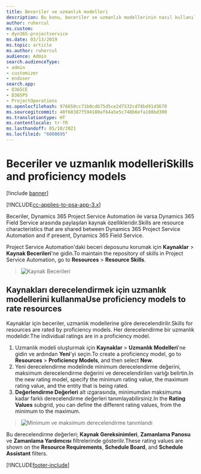```yaml
---
title: Beceriler ve uzmanlık modelleri
description: Bu konu, beceriler ve uzmanlık modellerinin nasıl kullanılacağı hakkında bilgi sağlar.
author: ruhercul
ms.custom:
- dyn365-projectservice
ms.date: 03/13/2019
ms.topic: article
ms.author: ruhercul
audience: Admin
search.audienceType:
- admin
- customizer
- enduser
search.app:
- D365CE
- D365PS
- ProjectOperations
ms.openlocfilehash: 976650cc71b0cdb75d5ce2d7532cd78bd91d3670
ms.sourcegitcommit: 40f68387f594180af64a5e5c748b6efa188bd300
ms.translationtype: HT
ms.contentlocale: tr-TR
ms.lasthandoff: 05/10/2021
ms.locfileid: "6008695"
---
```

# <a name="skills-and-proficiency-models"></a><span data-ttu-id="e069d-103">Beceriler ve uzmanlık modelleri</span><span class="sxs-lookup"><span data-stu-id="e069d-103">Skills and proficiency models</span></span>

[!include [banner](../includes/psa-now-project-operations.md)]

[!INCLUDE[cc-applies-to-psa-app-3.x](../includes/cc-applies-to-psa-app-3x.md)]

<span data-ttu-id="e069d-104">Beceriler, Dynamics 365 Project Service Automation ile varsa Dynamics 365 Field Service arasında paylaşılan kaynak özellikleridir.</span><span class="sxs-lookup"><span data-stu-id="e069d-104">Skills are resource characteristics that are shared between Dynamics 365 Project Service Automation and if present, Dynamics 365 Field Service.</span></span> 

<span data-ttu-id="e069d-105">Project Service Automation'daki beceri deposunu korumak için **Kaynaklar** \> **Kaynak Becerileri**'ne gidin.</span><span class="sxs-lookup"><span data-stu-id="e069d-105">To maintain the repository of skills in Project Service Automation, go to **Resources** \> **Resource Skills**.</span></span> 

> ![Kaynak Becerileri](media/Resource-Management-image84.png)

## <a name="use-proficiency-models-to-rate-resources"></a><span data-ttu-id="e069d-107">Kaynakları derecelendirmek için uzmanlık modellerini kullanma</span><span class="sxs-lookup"><span data-stu-id="e069d-107">Use proficiency models to rate resources</span></span>

<span data-ttu-id="e069d-108">Kaynaklar için beceriler, uzmanlık modellerine göre derecelendirilir.</span><span class="sxs-lookup"><span data-stu-id="e069d-108">Skills for resources are rated by proficiency models.</span></span> <span data-ttu-id="e069d-109">Her derecelendirme bir uzmanlık modelidir.</span><span class="sxs-lookup"><span data-stu-id="e069d-109">The individual ratings are in a proficiency model.</span></span> 

1. <span data-ttu-id="e069d-110">Uzmanlık modeli oluşturmak için **Kaynaklar** \> **Uzmanlık Modelleri**'ne gidin ve ardından **Yeni**'yi seçin.</span><span class="sxs-lookup"><span data-stu-id="e069d-110">To create a proficiency model, go to **Resources** \> **Proficiency Models**, and then select **New**.</span></span>
2. <span data-ttu-id="e069d-111">Yeni derecelendirme modelinde minimum derecelendirme değerini, maksimum derecelendirme değerini ve derecelendirilen varlığı belirtin.</span><span class="sxs-lookup"><span data-stu-id="e069d-111">In the new rating model, specify the minimum rating value, the maximum rating value, and the entity that is being rated.</span></span>
3. <span data-ttu-id="e069d-112">**Değerlendirme Değerleri** alt ızgarasında, minimumdan maksimuma kadar farklı derecelendirme değerleri tanımlayabilirsiniz.</span><span class="sxs-lookup"><span data-stu-id="e069d-112">In the **Rating Values** subgrid, you can define the different rating values, from the minimum to the maximum.</span></span>

> ![Minimum ve maksimum derecelendirme tanımlandı](media/Resource-Management-image85.png)

<span data-ttu-id="e069d-114">Bu derecelendirme değerleri; **Kaynak Gereksinimleri**, **Zamanlama Panosu** ve **Zamanlama Yardımcısı** filtrelerinde gösterilir.</span><span class="sxs-lookup"><span data-stu-id="e069d-114">These rating values are shown on the **Resource Requirements**, **Schedule Board**, and **Schedule Assistant** filters.</span></span>


[!INCLUDE[footer-include](../includes/footer-banner.md)]